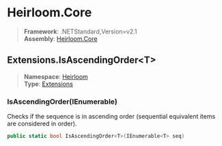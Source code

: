 # Heirloom.Core

> **Framework**: .NETStandard,Version=v2.1  
> **Assembly**: [Heirloom.Core][0]  

## Extensions.IsAscendingOrder\<T>

> **Namespace**: [Heirloom][0]  
> **Type**: [Extensions][1]  

### IsAscendingOrder<T>(IEnumerable<T>)

Checks if the sequence is in ascending order (sequential equivalent items are considered in order).

```cs
public static bool IsAscendingOrder<T>(IEnumerable<T> seq)
```

[0]: ../../../Heirloom.Core.md
[1]: ../Extensions.md

